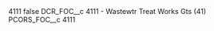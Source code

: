 <?xml version="1.0" encoding="UTF-8"?>
<CustomMetadata xmlns="http://soap.sforce.com/2006/04/metadata" xmlns:xsi="http://www.w3.org/2001/XMLSchema-instance" xmlns:xsd="http://www.w3.org/2001/XMLSchema">
    <label>4111</label>
    <protected>false</protected>
    <values>
        <field>DCR_FOC__c</field>
        <value xsi:type="xsd:string">4111 - Wastewtr Treat Works Gts (41)</value>
    </values>
    <values>
        <field>PCORS_FOC__c</field>
        <value xsi:type="xsd:string">4111</value>
    </values>
</CustomMetadata>
